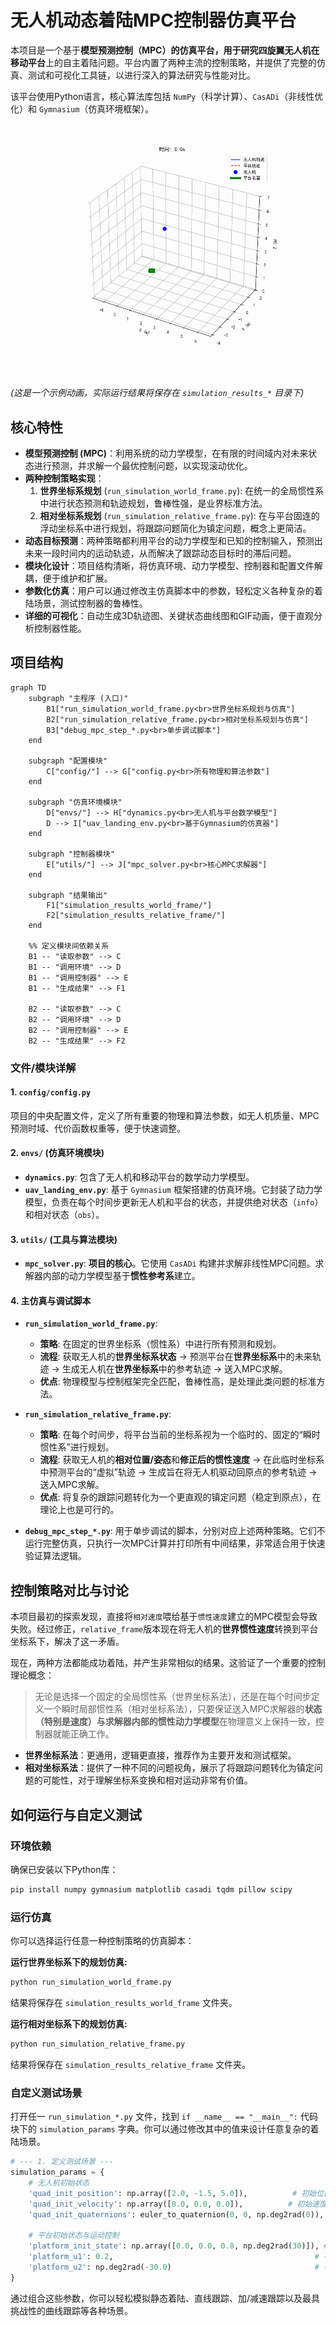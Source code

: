 # 无人机动态着陆MPC控制器仿真平台

本项目是一个基于**模型预测控制（MPC）**的仿真平台，用于研究四旋翼无人机在**移动平台**上的自主着陆问题。平台内置了两种主流的控制策略，并提供了完整的仿真、测试和可视化工具链，以进行深入的算法研究与性能对比。

该平台使用Python语言，核心算法库包括 `NumPy`（科学计算）、`CasADi`（非线性优化）和 `Gymnasium`（仿真环境框架）。


![着陆动画示例](simulation_results_world_frame/simulation_animation.gif)

*(这是一个示例动画，实际运行结果将保存在 `simulation_results_*` 目录下)*

## 核心特性

- **模型预测控制 (MPC)**：利用系统的动力学模型，在有限的时间域内对未来状态进行预测，并求解一个最优控制问题，以实现滚动优化。
- **两种控制策略实现**：
    1.  **世界坐标系规划** (`run_simulation_world_frame.py`): 在统一的全局惯性系中进行状态预测和轨迹规划，鲁棒性强，是业界标准方法。
    2.  **相对坐标系规划** (`run_simulation_relative_frame.py`): 在与平台固连的浮动坐标系中进行规划，将跟踪问题简化为镇定问题，概念上更简洁。
- **动态目标预测**：两种策略都利用平台的动力学模型和已知的控制输入，预测出未来一段时间内的运动轨迹，从而解决了跟踪动态目标时的滞后问题。
- **模块化设计**：项目结构清晰，将仿真环境、动力学模型、控制器和配置文件解耦，便于维护和扩展。
- **参数化仿真**：用户可以通过修改主仿真脚本中的参数，轻松定义各种复杂的着陆场景，测试控制器的鲁棒性。
- **详细的可视化**：自动生成3D轨迹图、关键状态曲线图和GIF动画，便于直观分析控制器性能。

## 项目结构

```mermaid
graph TD
    subgraph "主程序 (入口)"
        B1["run_simulation_world_frame.py<br>世界坐标系规划与仿真"]
        B2["run_simulation_relative_frame.py<br>相对坐标系规划与仿真"]
        B3["debug_mpc_step_*.py<br>单步调试脚本"]
    end

    subgraph "配置模块"
        C["config/"] --> G["config.py<br>所有物理和算法参数"]
    end

    subgraph "仿真环境模块"
        D["envs/"] --> H["dynamics.py<br>无人机与平台数学模型"]
        D --> I["uav_landing_env.py<br>基于Gymnasium的仿真器"]
    end

    subgraph "控制器模块"
        E["utils/"] --> J["mpc_solver.py<br>核心MPC求解器"]
    end

    subgraph "结果输出"
        F1["simulation_results_world_frame/"]
        F2["simulation_results_relative_frame/"]
    end

    %% 定义模块间依赖关系
    B1 -- "读取参数" --> C
    B1 -- "调用环境" --> D
    B1 -- "调用控制器" --> E
    B1 -- "生成结果" --> F1
  
    B2 -- "读取参数" --> C
    B2 -- "调用环境" --> D
    B2 -- "调用控制器" --> E
    B2 -- "生成结果" --> F2

```

### 文件/模块详解

#### 1. `config/config.py`
项目的中央配置文件，定义了所有重要的物理和算法参数，如无人机质量、MPC预测时域、代价函数权重等，便于快速调整。

#### 2. `envs/` (仿真环境模块)
- **`dynamics.py`**: 包含了无人机和移动平台的数学动力学模型。
- **`uav_landing_env.py`**: 基于 `Gymnasium` 框架搭建的仿真环境。它封装了动力学模型，负责在每个时间步更新无人机和平台的状态，并提供绝对状态（`info`）和相对状态（`obs`）。

#### 3. `utils/` (工具与算法模块)
- **`mpc_solver.py`**: **项目的核心**。它使用 `CasADi` 构建并求解非线性MPC问题。求解器内部的动力学模型基于**惯性参考系**建立。

#### 4. 主仿真与调试脚本
- **`run_simulation_world_frame.py`**:
    - **策略**: 在固定的世界坐标系（惯性系）中进行所有预测和规划。
    - **流程**: 获取无人机的**世界坐标系状态** -> 预测平台在**世界坐标系**中的未来轨迹 -> 生成无人机在**世界坐标系**中的参考轨迹 -> 送入MPC求解。
    - **优点**: 物理模型与控制框架完全匹配，鲁棒性高，是处理此类问题的标准方法。

- **`run_simulation_relative_frame.py`**:
    - **策略**: 在每个时间步，将平台当前的坐标系视为一个临时的、固定的“瞬时惯性系”进行规划。
    - **流程**: 获取无人机的**相对位置/姿态**和**修正后的惯性速度** -> 在此临时坐标系中预测平台的“虚拟”轨迹 -> 生成旨在将无人机驱动回原点的参考轨迹 -> 送入MPC求解。
    - **优点**: 将复杂的跟踪问题转化为一个更直观的镇定问题（稳定到原点），在理论上也是可行的。

- **`debug_mpc_step_*.py`**: 用于单步调试的脚本，分别对应上述两种策略。它们不运行完整仿真，只执行一次MPC计算并打印所有中间结果，非常适合用于快速验证算法逻辑。

## 控制策略对比与讨论

本项目最初的探索发现，直接将`相对速度`喂给基于`惯性速度`建立的MPC模型会导致失败。经过修正，`relative_frame`版本现在将无人机的**世界惯性速度**转换到平台坐标系下，解决了这一矛盾。

现在，两种方法都能成功着陆，并产生非常相似的结果。这验证了一个重要的控制理论概念：

> 无论是选择一个固定的全局惯性系（世界坐标系法），还是在每个时间步定义一个瞬时局部惯性系（相对坐标系法），只要保证送入MPC求解器的**状态（特别是速度）**与求解器内部的**惯性动力学模型**在物理意义上保持一致，控制器就能正确工作。

- **世界坐标系法**：更通用，逻辑更直接，推荐作为主要开发和测试框架。
- **相对坐标系法**：提供了一种不同的问题视角，展示了将跟踪问题转化为镇定问题的可能性，对于理解坐标系变换和相对运动非常有价值。

## 如何运行与自定义测试

### 环境依赖
确保已安装以下Python库：
```bash
pip install numpy gymnasium matplotlib casadi tqdm pillow scipy
```

### 运行仿真
你可以选择运行任意一种控制策略的仿真脚本：

**运行世界坐标系下的规划仿真:**
```bash
python run_simulation_world_frame.py
```
结果将保存在 `simulation_results_world_frame` 文件夹。

**运行相对坐标系下的规划仿真:**
```bash
python run_simulation_relative_frame.py
```
结果将保存在 `simulation_results_relative_frame` 文件夹。

### 自定义测试场景
打开任一 `run_simulation_*.py` 文件，找到 `if __name__ == "__main__":` 代码块下的 `simulation_params` 字典。你可以通过修改其中的值来设计任意复杂的着陆场景。

```python
# --- 1. 定义测试场景 ---
simulation_params = {
    # 无人机初始状态
    'quad_init_position': np.array([2.0, -1.5, 5.0]),          # 初始位置 [x, y, z] (米)
    'quad_init_velocity': np.array([0.0, 0.0, 0.0]),          # 初始速度 [vx, vy, vz] (米/秒)
    'quad_init_quaternions': euler_to_quaternion(0, 0, np.deg2rad(0)),

    # 平台初始状态与运动控制
    'platform_init_state': np.array([0.0, 0.0, 0.8, np.deg2rad(30)]), # 初始状态 [x, y, 速度v, 偏航角psi]
    'platform_u1': 0.2,                                             # 平台的纵向加速度 (米/秒²)
    'platform_u2': np.deg2rad(-30.0)                                # 平台的转向角 (弧度)
}
```
通过组合这些参数，你可以轻松模拟静态着陆、直线跟踪、加/减速跟踪以及最具挑战性的曲线跟踪等各种场景。
